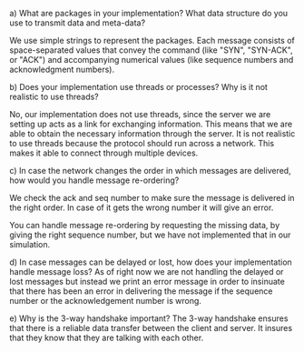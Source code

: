 a) What are packages in your implementation? What data structure do you use to transmit data and meta-data?

We use simple strings to represent the packages. Each message consists of space-separated values that convey the command (like "SYN", "SYN-ACK", or "ACK") and accompanying numerical values (like sequence numbers and acknowledgment numbers).

b) Does your implementation use threads or processes? Why is it not realistic to use threads?

No, our implementation does not use threads, since the server we are setting up acts as a link for exchanging information. This means that we are able to obtain the necessary information through the server. It is not realistic to use threads because the protocol should run across a network. This makes it able to connect through multiple devices.

c) In case the network changes the order in which messages are delivered, how would you handle message re-ordering?

We check the ack and seq number to make sure the message is delivered in the right order. In case of it gets the wrong number it will give an error.

You can handle message re-ordering by requesting the missing data, by giving the right sequence number, but we have not implemented that in our simulation.

d) In case messages can be delayed or lost, how does your implementation handle message loss?
As of right now we are not handling the delayed or lost messages but instead we print an error message in order to insinuate that there has been an error in delivering the message if the sequence number or the acknowledgement number is wrong.

e) Why is the 3-way handshake important?
The 3-way handshake ensures that there is a reliable data transfer between the client and server. It insures that they know that they are talking with each other.

